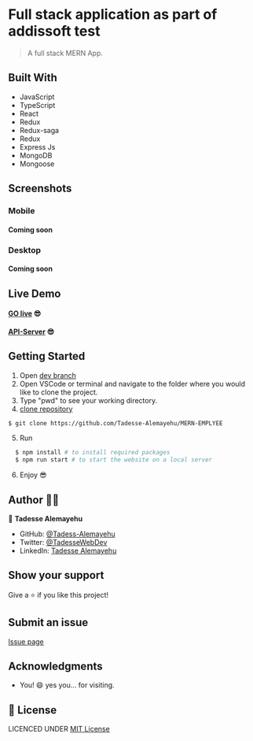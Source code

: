 # Full stack application as part of addissoft test

> A full stack MERN App.

## Built With

- JavaScript
- TypeScript
- React
- Redux
- Redux-saga
- Redux
- Express Js
- MongoDB
- Mongoose

## Screenshots

### Mobile

#### Coming soon

### Desktop

#### Coming soon

## Live Demo

#### [GO live](https://employee-addissoft.netlify.app/) 😎
#### [API-Server](https://simple-user-manager.herokuapp.com/) 😎

## Getting Started

1. Open [dev branch](https://github.com/Tadesse-Alemayehu/MERN-EMPLYEE)
2. Open VSCode or terminal and navigate to the folder where you would like to clone the project.
3. Type "pwd" to see your working directory.
4. [clone repository](https://github.com/Tadesse-Alemayehu/MERN-EMPLYEE)

```bash
$ git clone https://github.com/Tadesse-Alemayehu/MERN-EMPLYEE
```

5. Run

```bash
  $ npm install # to install required packages
  $ npm run start # to start the website on a local server
```

6. Enjoy 😎

## Author 👱‍♂️

👤 **Tadesse Alemayehu**

- GitHub: [@Tadess-Alemayehu](https://github.com/Tadesse-Alemayehu)
- Twitter: [@TadesseWebDev](https://twitter.com/TadesseWebDev)
- LinkedIn: [Tadesse Alemayehu](https://www.linkedin.com/in/tadesse-alemayehu-60141a221/)

## Show your support

Give a ⭐️ if you like this project!

## Submit an issue

[Issue page](https://github.com/Tadesse-Alemayehu/MERN-EMPLYEE/issues)

## Acknowledgments

- You! 😄 yes you... for visiting.

## 📝 License

LICENCED UNDER [MIT License](LICENSE)
